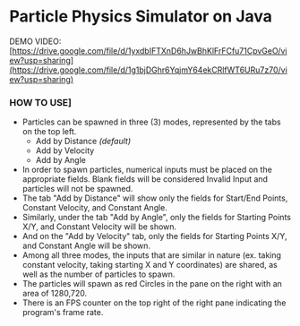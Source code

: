 # Particle Physics Simulator on Java

DEMO VIDEO: [https://drive.google.com/file/d/1yxdbIFTXnD6hJwBhKlFrFCfu71CpvGeO/view?usp=sharing](https://drive.google.com/file/d/1g1bjDGhr6YqjmY64ekCRlfWT6URu7z70/view?usp=sharing)

### HOW TO USE]
- Particles can be spawned in three (3) modes, represented by the tabs on the top left.
  - Add by Distance _(default)_
  - Add by Velocity
  - Add by Angle
- In order to spawn particles, numerical inputs must be placed on the appropriate fields. Blank fields will be considered Invalid Input and particles will not be spawned.
- The tab "Add by Distance" will show only the fields for Start/End Points, Constant Velocity, and Constant Angle.
- Similarly, under the tab "Add by Angle", only the fields for Starting Points X/Y, and Constant Velocity will be shown.
- And on the "Add by Velocity" tab, only the fields for Starting Points X/Y, and Constant Angle will be shown.
- Among all three modes, the inputs that are similar in nature (ex. taking constant velocity, taking starting X and Y coordinates) are shared, as well as the number of particles to spawn.
- The particles will spawn as red Circles in the pane on the right with an area of 1280,720.
- There is an FPS counter on the top right of the right pane indicating the program's frame rate.
